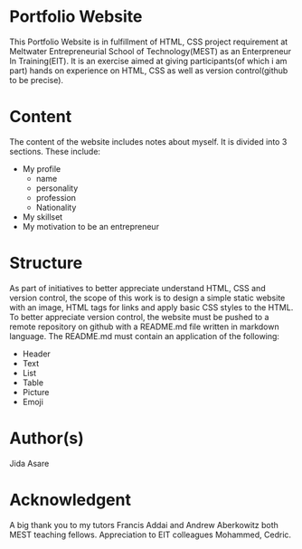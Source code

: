 # Portfolio Website
This Portfolio Website is in fulfillment of HTML, CSS project requirement at Meltwater Entrepreneurial School of Technology(MEST) as an Enterpreneur In Training(EIT). It is an exercise aimed at giving participants(of which i am part) hands on experience on HTML, CSS as well as version control(github to be precise).

# Content
The content of the website includes notes about myself. It is divided into 3 sections. These include:
* My profile
  * name
  * personality 
  * profession 
  * Nationality
 * My skillset
 * My motivation to be an entrepreneur
 
# Structure
As part of initiatives to better appreciate understand HTML, CSS and version control, the scope of this work is to design a simple static website with an image, HTML tags for links and apply basic CSS styles to the HTML. To better appreciate version control, the website must be pushed to a remote repository on github with a README.md file written in markdown language. The README.md must contain an application of the following:
* Header
* Text
* List
* Table
* Picture
* Emoji


# Author(s)
Jida Asare

# Acknowledgent
A big thank you to my tutors Francis Addai and Andrew Aberkowitz both MEST teaching fellows.
Appreciation to EIT colleagues Mohammed, Cedric.
